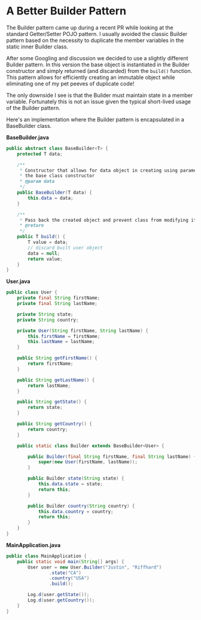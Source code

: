 A Better Builder Pattern
===============================

The Builder pattern came up during a recent PR while looking at the standard Getter/Setter POJO
pattern. I usually avoided the classic Builder pattern based on the necessity to duplicate the
member variables in the static inner Builder class.

After some Googling and discussion we decided to use a slightly different Builder pattern. In
this version the base object is instantiated in the Builder constructor and simply returned
(and discarded) from the `build()` function. This pattern allows for efficiently creating an
immutable object while eliminating one of my pet peeves of duplicate code!

The only downside I see is that the Builder must maintain state in a member variable. Fortunately
this is not an issue given the typical short-lived usage of the Builder pattern.

Here&apos;s an implementation where the Builder pattern is encapsulated in a BaseBuilder class.

**BaseBuilder.java**
```java
public abstract class BaseBuilder<T> {
    protected T data;

    /**
     * Constructor that allows for data object in creating using parameters passed into
     * the base class constructor
     * @param data
     */
    public BaseBuilder(T data) {
        this.data = data;
    }

    /**
     * Pass back the created object and prevent class from modifying it further
     * @return
     */
    public T build() {
        T value = data;
        // discard built user object
        data = null;
        return value;
    }
}
```

**User.java**
```java
public class User {
    private final String firstName;
    private final String lastName;

    private String state;
    private String country;

    private User(String firstName, String lastName) {
        this.firstName = firstName;
        this.lastName = lastName;
    }

    public String getFirstName() {
        return firstName;
    }

    public String getLastName() {
        return lastName;
    }

    public String getState() {
        return state;
    }

    public String getCountry() {
        return country;
    }

    public static class Builder extends BaseBuilder<User> {

        public Builder(final String firstName, final String lastName) {
            super(new User(firstName, lastName));
        }

        public Builder state(String state) {
            this.data.state = state;
            return this;
        }

        public Builder country(String country) {
            this.data.country = country;
            return this;
        }
    }
}
```

**MainApplication.java**
```java
public class MainApplication {
    public static void main(String[] args) {
        User user = new User.Builder("Justin", "Riffhard")
                .state("CA")
                .country("USA")
                .build();

        Log.d(user.getState());
        Log.d(user.getCountry());
    }
}
```